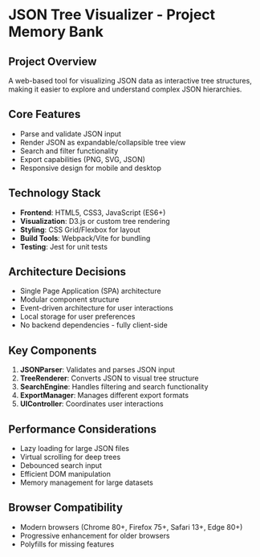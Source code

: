 # JSON Tree Visualizer - Project Memory Bank

## Project Overview
A web-based tool for visualizing JSON data as interactive tree structures, making it easier to explore and understand complex JSON hierarchies.

## Core Features
- Parse and validate JSON input
- Render JSON as expandable/collapsible tree view
- Search and filter functionality
- Export capabilities (PNG, SVG, JSON)
- Responsive design for mobile and desktop

## Technology Stack
- **Frontend**: HTML5, CSS3, JavaScript (ES6+)
- **Visualization**: D3.js or custom tree rendering
- **Styling**: CSS Grid/Flexbox for layout
- **Build Tools**: Webpack/Vite for bundling
- **Testing**: Jest for unit tests

## Architecture Decisions
- Single Page Application (SPA) architecture
- Modular component structure
- Event-driven architecture for user interactions
- Local storage for user preferences
- No backend dependencies - fully client-side

## Key Components
1. **JSONParser**: Validates and parses JSON input
2. **TreeRenderer**: Converts JSON to visual tree structure
3. **SearchEngine**: Handles filtering and search functionality
4. **ExportManager**: Manages different export formats
5. **UIController**: Coordinates user interactions

## Performance Considerations
- Lazy loading for large JSON files
- Virtual scrolling for deep trees
- Debounced search input
- Efficient DOM manipulation
- Memory management for large datasets

## Browser Compatibility
- Modern browsers (Chrome 80+, Firefox 75+, Safari 13+, Edge 80+)
- Progressive enhancement for older browsers
- Polyfills for missing features